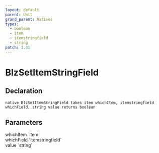 ```yaml
---
layout: default
parent: Unit
grand_parent: Natives
types:
  - boolean
  - item
  - itemstringfield
  - string
patch: 1.31
---
```


# BlzSetItemStringField

## Declaration

```
native BlzSetItemStringField takes item whichItem, itemstringfield whichField, string value returns boolean
```

## Parameters
<dl>
  <dt>whichItem `item`</dt>
  <dd></dd>

  <dt>whichField `itemstringfield`</dt>
  <dd></dd>

  <dt>value `string`</dt>
  <dd></dd>
</dl>
